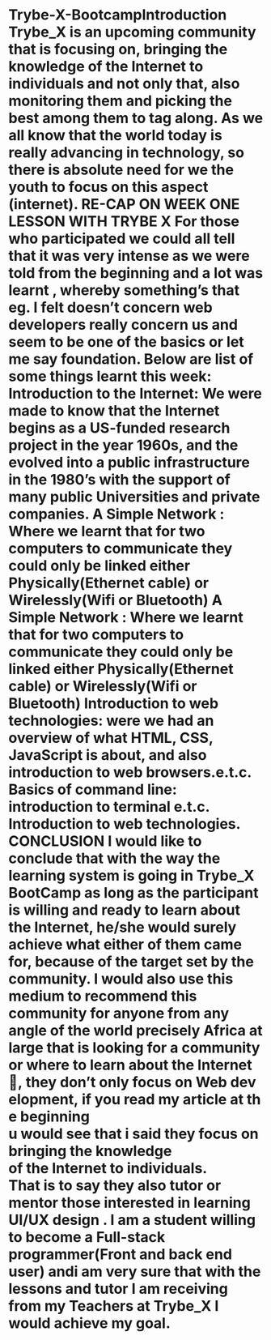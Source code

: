 # Trybe-X-BootcampIntroduction Trybe_X is an upcoming community that is focusing on, bringing the knowledge of the Internet to individuals and not only that, also monitoring them and picking the best among them to tag along. As we all know that the world today is really advancing in technology, so there is absolute need for we the youth to focus on this aspect (internet). RE-CAP ON WEEK ONE LESSON WITH TRYBE X For those who participated we could all tell that it was very intense as we were told from the beginning and a lot was learnt , whereby something’s that eg. I felt doesn’t concern web developers really concern us and seem to be one of the basics or let me say foundation. Below are list of some things learnt this week: Introduction to the Internet: We were made to know that the Internet begins as a US-funded research project in the year 1960s, and the evolved into a public infrastructure in the 1980’s with the support of many public Universities and private companies. A Simple Network : Where we learnt that for two computers to communicate they could only be linked either Physically(Ethernet cable) or Wirelessly(Wifi or Bluetooth) A Simple Network : Where we learnt that for two computers to communicate they could only be linked either Physically(Ethernet cable) or Wirelessly(Wifi or Bluetooth) Introduction to web technologies: were we had an overview of what HTML, CSS, JavaScript is about, and also introduction to web browsers.e.t.c. Basics of command line: introduction to terminal e.t.c. Introduction to web technologies. CONCLUSION I would like to conclude that with the way the learning system is going in Trybe_X BootCamp as long as the participant is willing and ready to learn about the Internet, he/she would surely achieve what either of them came for, because of the target set by the community. I would also use this medium to recommend this community for anyone from any angle of the world precisely Africa at large that is looking for a community or where to learn about the Internet 🛜, they don’t only focus on Web development, if you read my article at the beginning u would see that i said they focus on bringing the knowledge of the Internet to individuals. That is to say they also tutor or mentor those interested in learning UI/UX design . I am a student willing to become a Full-stack programmer(Front and back end user) andi am very sure that with the lessons and tutor I am receiving from my Teachers at Trybe_X I would achieve my goal. 
